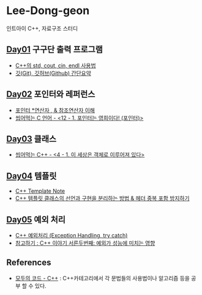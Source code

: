 # Lee-Dong-geon
인트아이 C++, 자료구조 스터디

## [Day01](https://github.com/inti-study-cpp-ds/Lee-Dong-geon/tree/main/Day01) 구구단 출력 프로그램
* [C++의 std, cout, cin, endl 사용법](https://hwan-shell.tistory.com/3?category=703822)
* [깃(Git), 깃허브(Github) 간단요약](https://velog.io/@gparkkii/GitGithub)

## [Day02](https://github.com/inti-study-cpp-ds/Lee-Dong-geon/tree/main/Day02) 포인터와 레퍼런스
* [포인터 \*연산자 , & 참조연산자 이해](https://studyingych.tistory.com/14)
* [씹어먹는 C 언어 - <12 - 1. 포인터는 영희이다! (포인터)>](https://modoocode.com/23)

## [Day03](https://github.com/inti-study-cpp-ds/Lee-Dong-geon/tree/main/Day03) 클래스
* [씹어먹는 C++ - <4 - 1. 이 세상은 객체로 이루어져 있다>](https://modoocode.com/172)

## [Day04](https://github.com/inti-study-cpp-ds/Lee-Dong-geon/tree/main/Day04) 템플릿
* [C++ Template Note](https://wikidocs.net/book/54)
* [C++ 템플릿 클래스의 선언과 구현을 분리하는 방법 & 헤더 중복 포함 방지하기](https://www.sapphosound.com/archives/389)

## [Day05](https://github.com/inti-study-cpp-ds/Lee-Dong-geon/tree/main/Day05) 예외 처리
* [C++ 예외처리 (Exception Handling, try catch)](https://blockdmask.tistory.com/55)
* [참고하기 : C++ 이야기 서른두번째: 예외가 성능에 미치는 영향](https://yesarang.tistory.com/371)

## References
* [모두의 코드 - C++](https://modoocode.com/134) : C++카테고리에서 각 문법들의 사용법이나 알고리즘 등을 공부 할 수 있다.
